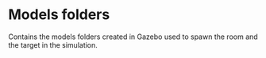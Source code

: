 # Models folders

Contains the models folders created in Gazebo used to spawn the room and the target in the simulation.